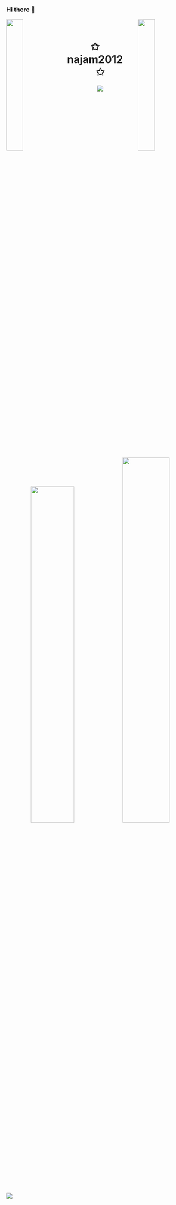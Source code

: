 ### Hi there 👋
<img align="left" src="https://user-images.githubusercontent.com/65187002/144930161-2f783401-8d27-4fdf-a2f7-cc0ba32f1f1f.gif" width="30%" style="display:inline;"><img align="right" src="https://user-images.githubusercontent.com/65187002/144930161-2f783401-8d27-4fdf-a2f7-cc0ba32f1f1f.gif" width="30%" style="display:inline;">
<br>
<p align="center">
    <h1 align="center">✩&emsp;najam2012&emsp;✩</h1>
</p>
<p align="center">
    <img src="https://readme-typing-svg.herokuapp.com/?lines=Yoooooooooooooooo;Welcome+to+my+profile!;Have+a+look+around!&font=Fira%20Code&color=%23D62F79&center=true&width=280&height=50">
</p>
<br>
<p align="center">
    <a href="https://leetcode.com/najam2050/"><img width="48%" src="https://leetcode.card.workers.dev/najam2050?theme=dark&font=baloo&extension=null&border=2&border_radius=8"></a>
    <a href="https://github.com/najam2012"><img width="50%" src="https://github-readme-stats.vercel.app/api/top-langs/?username=najam2012&theme=dark&hide=html,css,cmake&layout=compact&langs_count=5&bg_color=101010&hide_title=true"></a>
</p>
<p>
  <img src="https://github-readme-stackoverflow.vercel.app/?userID=8520011&theme=dark" />
</p>
